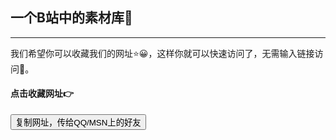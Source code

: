 ## 一个B站中的素材库🌝
______
我们希望你可以收藏我们的网址⭐😀，这样你就可以快速访问了，无需输入链接访问🌝。

#### 点击收藏网址👉
<input type="button" name="Submit" onClick='copyToClipBoard()' value="复制网址，传给QQ/MSN上的好友">
<script language="javascript">
    function copyToClipBoard(){
     var clipBoardContent="";
       clipBoardContent+=this.location.href;
     window.clipboardData.setData("Text",clipBoardContent);
     alert("复制成功，请粘贴到你的QQ/MSN上推荐给你的好友");
   }
</script>
